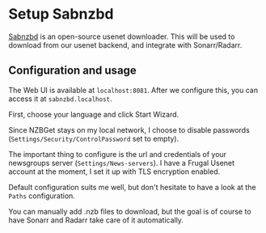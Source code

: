 # Setup Sabnzbd

[Sabnzbd](https://sabnzbd.org/) is an open-source usenet downloader. This will be used to download from our usenet backend, and integrate with Sonarr/Radarr.

## Configuration and usage

The Web UI is available at `localhost:8081`. After we configure this, you can access it at `sabnzbd.localhost`.

First, choose your language and click Start Wizard.

Since NZBGet stays on my local network, I choose to disable passwords (`Settings/Security/ControlPassword` set to empty).

The important thing to configure is the url and credentials of your newsgroups server (`Settings/News-servers`). I have a Frugal Usenet account at the moment, I set it up with TLS encryption enabled.

Default configuration suits me well, but don't hesitate to have a look at the `Paths` configuration.

You can manually add .nzb files to download, but the goal is of course to have Sonarr and Radarr take care of it automatically.
